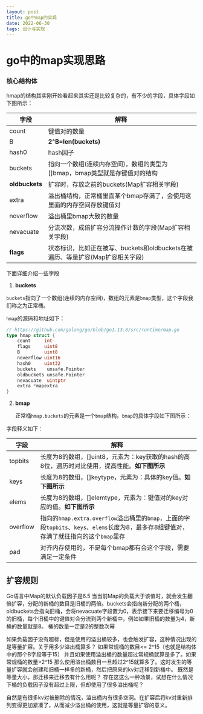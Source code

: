 ```yaml
---
layout: post
title: go中map的实现
date: 2022-06-30
tags: 设计与实现 
---
```


# go中的map实现思路

### 核心结构体

hmap的结构其实刚开始看起来其实还是比较复杂的，有不少的字段，具体字段如下图所示：

| 字段             | 解释                                                 |
| -------------- | -------------------------------------------------- |
| count          | 键值对的数量                                             |
| B              | **2^B=len(buckets)**                               |
| hash0          | hash因子                                             |
| buckets        | 指向一个数组(连续内存空间)，数组的类型为[]bmap，bmap类型就是存键值对的结构        |
| **oldbuckets** | 扩容时，存放之前的buckets(Map扩容相关字段)                        |
| extra          | 溢出桶结构，正常桶里面某个bmap存满了，会使用这里面的内存空间存放键值对              |
| noverflow      | 溢出桶里bmap大致的数量                                      |
| nevacuate      | 分流次数，成倍扩容分流操作计数的字段(Map扩容相关字段)                      |
| **flags**      | 状态标识，比如正在被写、buckets和oldbuckets在被遍历、等量扩容(Map扩容相关字段) |

下面详细介绍一些字段

1. **buckets**

​    `buckets`指向了一个数组(连续的内存空间)，数组的元素是`bmap`类型，这个字段我们称之为正常桶。

`hmap`的源码和地址如下：

```go
// https://github.com/golang/go/blob/go1.13.8/src/runtime/map.go
type hmap struct {
    count     int 
    flags     uint8
    B         uint8 
    noverflow uint16 
    hash0     uint32
    buckets    unsafe.Pointer
    oldbuckets unsafe.Pointer
    nevacuate  uintptr 
    extra *mapextra
}
```

2. **bmap**
   
   正常桶`hmap.buckets`的元素是一个`bmap`结构。`bmap`的具体字段如下图所示：

字段释义如下：

| 字段       | 解释                                                                                                |
| -------- | ------------------------------------------------------------------------------------------------- |
| topbits  | 长度为8的数组，[]uint8，元素为：key获取的hash的高8位，遍历时对比使用，提高性能。**如下图所示**                                         |
| keys     | 长度为8的数组，[]keytype，元素为：具体的key值。**如下图所示**                                                           |
| elems    | 长度为8的数组，[]elemtype，元素为：键值对的key对应的值。**如下图所示**                                                      |
| overflow | 指向的`hmap.extra.overflow`溢出桶里的`bmap`，上面的字段`topbits`、`keys`、`elems`长度为8，最多存8组键值对，存满了就往指向的这个`bmap`里存 |
| pad      | 对齐内存使用的，不是每个bmap都有会这个字段，需要满足一定条件                                                                  |

## 扩容规则

Go语言中Map的默认负载因子是6.5 当当前Map的负载大于该值时，就会发生翻倍扩容，分配的新桶的数目是旧桶的两倍。buckets会指向新分配的两个桶，oldbuckets会指向旧桶，会将nevacuate字段置为0，表示接下来要迁移编号为0的旧桶，每个旧桶中的键值对会分流到两个新桶中，例如如果旧桶的数量为4，新桶的数量就是8。 桶的数量一定是2的整数次幂

如果负载因子没有超标，但是使用的溢出桶较多，也会触发扩容，这种情况出现的是等量扩容。关于用多少溢出桶算多？ 如果常规桶的数目<= 2^15（也就是结构体中的那个B字段等于15） 并且如果使用溢出桶的数量超过常规桶就算是多了。如果 常规桶的数量>2^15 那么使用溢出桶数目一旦超过2^15就算多了。这时发生的等量扩容就会创建和旧桶一样多的新桶，然后把原来的kv对迁移到新桶中。  既然是等量大小，那迁移来迁移去有什么用呢？ 存在这这么一种场景，试想在什么情况下桶的负载因子没有超过上限，但却使用了很多溢出桶呢？ 

自然是有很多kv对被删除的情况，溢出桶内有很多空洞。在扩容后将kv对重新排列变得更加紧凑了，从而减少溢出桶的使用，这就是等量扩容的意义。
